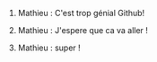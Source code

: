 1. Mathieu : C'est trop génial Github!



5. Mathieu : J'espere que ca va aller !



9. Mathieu : super !
